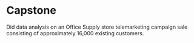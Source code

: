 # Capstone
Did data analysis on an Office Supply store telemarketing campaign sale consisting of approximately 16,000 existing customers. 
